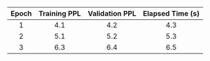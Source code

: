 | Epoch | Training PPL | Validation PPL | Elapsed Time (s) |
|:---:|:---:|:---:|:---:|
| 1 | 4.1 | 4.2 | 4.3 |
| 2 | 5.1 | 5.2 | 5.3 |
| 3 | 6.3 | 6.4 | 6.5 |